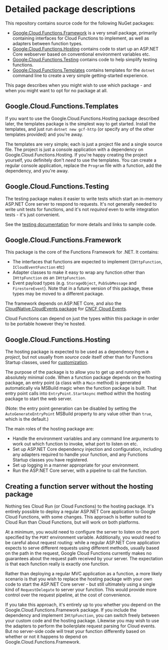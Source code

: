 # Detailed package descriptions

This repository contains source code for the following NuGet packages:

- [Google.Cloud.Functions.Framework](https://www.nuget.org/packages/Google.Cloud.Functions.Framework)
  is a very small package, primarily containing interfaces for Cloud
  Functions to implement, as well as adapters between function types.
- [Google.Cloud.Functions.Hosting](https://www.nuget.org/packages/Google.Cloud.Functions.Hosting)
  contains code to start up an ASP.NET Core webserver based on
  conventional environment variables etc.
- [Google.Cloud.Functions.Testing](https://www.nuget.org/packages/Google.Cloud.Functions.Testing)
  contains code to help simplify testing functions.
- [Google.Cloud.Functions.Templates](https://www.nuget.org/packages/Google.Cloud.Functions.Templates)
  contains templates for the `dotnet` command line to create a very
  simple getting-started experience.

This page describes when you might wish to use which package - and
when you might want to opt for no package at all.

## Google.Cloud.Functions.Templates

If you want to use the Google.Cloud.Functions.Hosting package
described later, the templates package is the simplest way to get
started. Install the templates, and just run `dotnet new gcf-http`
(or specify any of the other templates provided) and you're away.

The templates are very simple; each is just a project file and a
single source file. The project is just a console application with a
dependency on Google.Cloud.Functions.Hosting. If you're happy
creating the project yourself, you definitely don't *need* to use
the templates. You can create a regular console application, replace
the `Program` file with a function, add the dependency, and
you're away.

## Google.Cloud.Functions.Testing

The testing package makes it easier to write tests which start an
in-memory ASP.NET Core server to respond to requests. It's not
generally needed to write unit tests for functions, and it's not
*required* even to write integration tests - it's just convenient.

See the [testing documentation](testing.md) for more details and
links to sample code.

## Google.Cloud.Functions.Framework

This package is the core of the Functions Framework for .NET. It
contains:

- The interfaces that functions are expected to implement
  (`IHttpFunction`, `ICloudEventFunction` etc)
- Adapter classes to make it easy to wrap any function other than
  `IHttpFunction` *as* an `IHttpFunction`.
- Event payload types (e.g. `StorageObject`, `PubSubMessage` and
  `FirestoreEvent`). Note that in a future version of this package,
  these types may be moved to a different package.

The framework depends on ASP.NET Core, and also the
[CloudNative.CloudEvents
package](https://github.com/cloudevents/sdk-csharp) for
[CNCF Cloud Events](https://cloudevents.io/).

Cloud Functions can depend on just the types within this package in
order to be portable however they're hosted.

## Google.Cloud.Functions.Hosting

The hosting package is expected to be used as a dependency from a
*project*, but not usually from *source code* itself other than for
Functions Startup classes, used for [customization](customization.md).

The purpose of the package is to allow you to get up and running
with absolutely minimal code. When a function package depends on the
hosting package, an entry point (a class with a `Main` method) is
generated automatically via MSBuild magic when the function package
is built. That entry point calls into `EntryPoint.StartAsync` method
within the hosting package to start the web server.

(Note: the entry point generation can be disabled by setting the
`AutoGenerateEntryPoint` MSBuild property to any value other than
`true`, which is the default.)

The main roles of the hosting package are:

- Handle the environment variables and any command line arguments to
  work out which function to invoke, what port to listen on etc.
- Set up ASP.NET Core dependency injection and configuration,
  including any adapters required to handle your function, and any
  Functions Startup classes you have registered.
- Set up logging in a manner appropriate for your environment.
- Run the ASP.NET Core server, with a pipeline to call the function.

## Creating a function server without the hosting package

Nothing ties Cloud Run (or Cloud Functions) to the hosting
package. It's entirely possible to deploy a regular ASP.NET Core
application to Google Cloud Functions, with some changes. This
approach is better suited to Cloud Run than Cloud Functions, but
will work on both platforms.

At a minimum, you would need to configure the server to listen on
the port specified by the `PORT` environment variable. Additionally,
you would need to be careful about request routing: while a regular
ASP.NET Core application expects to serve different requests using
different methods, usually based on the path in the request, Google
Cloud Functions currently makes no guarantees about the request path
received by your server. The expectation is that each function
really is exactly one function.

Rather than deploying a regular MVC application as a function, a
more likely scenario is that you wish to replace the hosting package
with your own code to start the ASP.NET Core server - but still
ultimately using a single kind of `RequestDelegate` to server your
function. This would provide more control over the request pipeline,
at the cost of convenience.

If you take this approach, it's entirely up to you whether you
depend on the Google.Cloud.Functions.Framework package. If you
include the dependency and implement `IHttpFunction`, you can switch
freely between your custom code and the hosting package. Likewise
you may wish to use the adapters to perform the boilerplate request
parsing for Cloud events. But no server-side code will treat your
function differently based on whether or not it happens to depend on
Google.Cloud.Functions.Framework.
